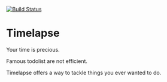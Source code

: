 [![Build Status](https://travis-ci.org/j1348/timelapse-web.svg?branch=master)](https://travis-ci.org/j1348/timelapse-web)

# Timelapse

Your time is precious.

Famous todolist are not efficient.

Timelapse offers a way to tackle things you ever wanted to do.

